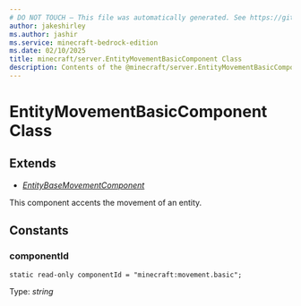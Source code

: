 ```yaml
---
# DO NOT TOUCH — This file was automatically generated. See https://github.com/mojang/minecraftapidocsgenerator to modify descriptions, examples, etc.
author: jakeshirley
ms.author: jashir
ms.service: minecraft-bedrock-edition
ms.date: 02/10/2025
title: minecraft/server.EntityMovementBasicComponent Class
description: Contents of the @minecraft/server.EntityMovementBasicComponent class.
---
```

# EntityMovementBasicComponent Class

## Extends
- [*EntityBaseMovementComponent*](EntityBaseMovementComponent.md)

This component accents the movement of an entity.

## Constants

### **componentId**
`static read-only componentId = "minecraft:movement.basic";`

Type: *string*

